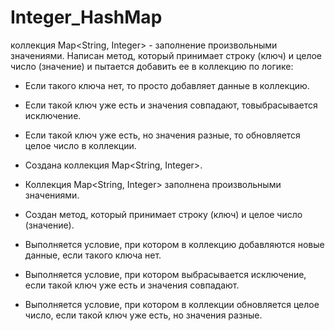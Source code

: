 # Integer_HashMap
коллекция Map&lt;String, Integer> - заполнение произвольными значениями.
Написан метод, который принимает строку (ключ) и целое число (значение) и пытается добавить ее в коллекцию по логике:
 - Если такого ключа нет, то просто добавляет данные в коллекцию.
- Если такой ключ уже есть и значения совпадают, товыбрасывается исключение.
- Если такой ключ уже есть, но значения разные, то обновляется целое число в коллекции.

- Создана коллекция Map<String, Integer>.
- Коллекция Map<String, Integer> заполнена произвольными значениями.
- Создан метод, который принимает строку (ключ) и целое число (значение).
- Выполняется условие, при котором в коллекцию добавляются новые данные, если такого ключа нет.
- Выполняется условие, при котором выбрасывается исключение, если такой ключ уже есть и значения совпадают.
- Выполняется условие, при котором в коллекции обновляется целое число, если такой ключ уже есть, но значения разные.
